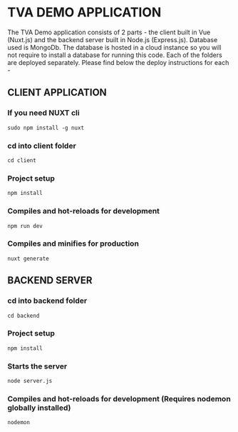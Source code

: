 # TVA DEMO APPLICATION

The TVA Demo application consists of 2 parts - the client built in Vue (Nuxt.js) and the backend server built in Node.js (Express.js). Database used is MongoDb. The database is hosted in a cloud instance so you will not require to install a database for running this code. Each of the folders are deployed separately. Please find below the deploy instructions for each -


## CLIENT APPLICATION

### If you need NUXT cli

```
sudo npm install -g nuxt
```

### cd into client folder
```
cd client
```

### Project setup
```
npm install
```

### Compiles and hot-reloads for development
```
npm run dev
```

### Compiles and minifies for production
```
nuxt generate
```

## BACKEND SERVER

### cd into backend folder
```
cd backend
```

### Project setup
```
npm install
```

### Starts the server
```
node server.js
```

### Compiles and hot-reloads for development (Requires nodemon globally installed)
```
nodemon
```